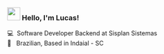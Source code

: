 ### <img src="https://media.giphy.com/media/hvRJCLFzcasrR4ia7z/giphy.gif" width="30px"> Hello, I'm Lucas!

💻 &nbsp;Software Developer Backend at Sisplan Sistemas <br>
🏡 &nbsp; Brazilian, Based in Indaial - SC 

